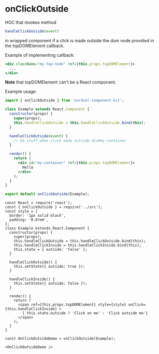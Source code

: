# onClickOutside

HOC that invokes method
```javascript
handleClickOutside(event)
```
in wrapped component if a click is made outside the dom node provided in the topDOMElement callback.

Example of implementing callback:
```jsx
<div className="my-top-node" ref={this.props.topDOMElement}>
  ...
</div>
```

**Note** that topDOMElement can't be a React component.

Example usage:
```jsx
import { onClickOutside } from 'nordnet-component-kit';

class Example extends React.Component {
  constructor(props) {
    super(props);
    this.handleClickOutside = this.handleClickOutside.bind(this);
  }

  handleClickOutside(event) {
    // Do stuff when click made outside div#my-container
  }

  render() {
    return (
      <div id="my-container" ref={this.props.topDOMElement}>
        Hello
      </div>
    );
  }
}

export default onClickOutside(Example);
```

    const React = require('react');
    const { onClickOutside } = require('../src');
    const style = {
      border: '1px solid black',
      padding: '0.8rem',
    };
    class Example extends React.Component {
      constructor(props) {
        super(props);
        this.handleClickOutside = this.handleClickOutside.bind(this);
        this.handleClickInside = this.handleClickInside.bind(this);
        this.state = { outside: 'false' };
      }

      handleClickOutside() {
        this.setState({ outside: true });
      }

      handleClickInside() {
        this.setState({ outside: false });
      }

      render() {
        return (
          <span ref={this.props.topDOMElement} style={style} onClick={this.handleClickInside} >
            { this.state.outside ? 'Click on me' : 'Click outside me'}
          </span>
        );
      }
    }

    const OnClickOutsideDemo = onClickOutside(Example);

    <OnClickOutsideDemo />
